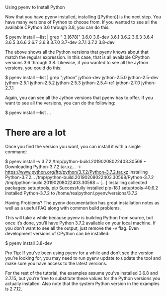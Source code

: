 Using pyenv to Install Python

Now that you have pyenv installed, installing [[Python]] is the next step. You have many versions of Python to choose from. If you wanted to see all the available CPython 3.6 through 3.8, you can do this:

$ pyenv install --list | grep " 3\.[678]"
  3.6.0
  3.6-dev
  3.6.1
  3.6.2
  3.6.3
  3.6.4
  3.6.5
  3.6.6
  3.6.7
  3.6.8
  3.7.0
  3.7-dev
  3.7.1
  3.7.2
  3.8-dev

The above shows all the Python versions that pyenv knows about that match the regular expression. In this case, that is all available CPython versions 3.6 through 3.8. Likewise, if you wanted to see all the Jython versions, you could do this:

$ pyenv install --list | grep "jython"
  jython-dev
  jython-2.5.0
  jython-2.5-dev
  jython-2.5.1
  jython-2.5.2
  jython-2.5.3
  jython-2.5.4-rc1
  jython-2.7.0
  jython-2.7.1

Again, you can see all the Jython versions that pyenv has to offer. If you want to see all the versions, you can do the following:

$ pyenv install --list
...
# There are a lot

Once you find the version you want, you can install it with a single command:

$ pyenv install -v 3.7.2
/tmp/python-build.20190208022403.30568 ~
Downloading Python-3.7.2.tar.xz...
-> https://www.python.org/ftp/python/3.7.2/Python-3.7.2.tar.xz
Installing Python-3.7.2...
/tmp/python-build.20190208022403.30568/Python-3.7.2 /tmp/python-build.20190208022403.30568 ~
[...]
Installing collected packages: setuptools, pip
Successfully installed pip-18.1 setuptools-40.6.2
Installed Python-3.7.2 to /home/realpython/.pyenv/versions/3.7.2

Having Problems? The pyenv documentation has great installation notes as well as a useful FAQ along with common build problems.

This will take a while because pyenv is building Python from source, but once it’s done, you’ll have Python 3.7.2 available on your local machine. If you don’t want to see all the output, just remove the -v flag. Even development versions of CPython can be installed:

$ pyenv install 3.8-dev

Pro Tip: If you’ve been using pyenv for a while and don’t see the version you’re looking for, you may need to run pyenv update to update the tool and make sure you have access to the latest versions.

For the rest of the tutorial, the examples assume you’ve installed 3.6.8 and 2.7.15, but you’re free to substitute these values for the Python versions you actually installed. Also note that the system Python version in the examples is 2.7.12.